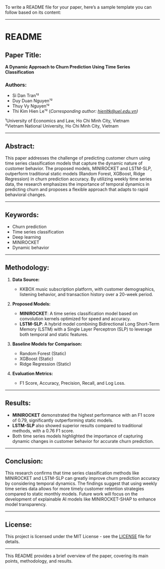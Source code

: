 To write a README file for your paper, here’s a sample template you can follow based on its content:

---

# README

## Paper Title:  
**A Dynamic Approach to Churn Prediction Using Time Series Classification**

### Authors:
- Si Dan Tran¹²
- Duy Duan Nguyen¹²
- Thuy Vy Nguyen¹²
- Thi Kim Hien Le¹² (*Corresponding author: hienltk@uel.edu.vn)*

¹University of Economics and Law, Ho Chi Minh City, Vietnam  
²Vietnam National University, Ho Chi Minh City, Vietnam

---

## Abstract:
This paper addresses the challenge of predicting customer churn using time series classification models that capture the dynamic nature of customer behavior. The proposed models, MINIROCKET and LSTM-SLP, outperform traditional static models (Random Forest, XGBoost, Ridge Regression) in churn prediction accuracy. By utilizing weekly time series data, the research emphasizes the importance of temporal dynamics in predicting churn and proposes a flexible approach that adapts to rapid behavioral changes.

---

## Keywords:
- Churn prediction  
- Time series classification  
- Deep learning  
- MINIROCKET  
- Dynamic behavior  

---

## Methodology:
1. **Data Source:**  
   - KKBOX music subscription platform, with customer demographics, listening behavior, and transaction history over a 20-week period.

2. **Proposed Models:**  
   - **MINIROCKET**: A time series classification model based on convolution kernels optimized for speed and accuracy.  
   - **LSTM-SLP**: A hybrid model combining Bidirectional Long Short-Term Memory (LSTM) with a Single Layer Perceptron (SLP) to leverage both temporal and static features.

3. **Baseline Models for Comparison:**  
   - Random Forest (Static)  
   - XGBoost (Static)  
   - Ridge Regression (Static)

4. **Evaluation Metrics:**  
   - F1 Score, Accuracy, Precision, Recall, and Log Loss.

---

## Results:
- **MINIROCKET** demonstrated the highest performance with an F1 score of 0.79, significantly outperforming static models.
- **LSTM-SLP** also showed superior results compared to traditional methods, with a 0.76 F1 score.
- Both time series models highlighted the importance of capturing dynamic changes in customer behavior for accurate churn prediction.

---

## Conclusion:
This research confirms that time series classification methods like MINIROCKET and LSTM-SLP can greatly improve churn prediction accuracy by considering temporal dynamics. The findings suggest that using weekly time series data allows for more timely customer retention strategies compared to static monthly models. Future work will focus on the development of explainable AI models like MINIROCKET-SHAP to enhance model transparency.

---

## License:
This project is licensed under the MIT License - see the [LICENSE](LICENSE) file for details.

---

This README provides a brief overview of the paper, covering its main points, methodology, and results.
